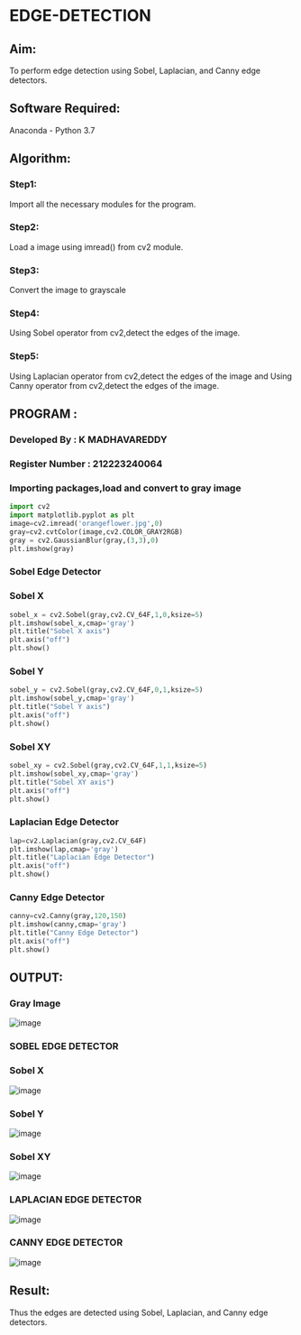 # EDGE-DETECTION
## Aim:
To perform edge detection using Sobel, Laplacian, and Canny edge detectors.

## Software Required:
Anaconda - Python 3.7

## Algorithm:
### Step1:
Import all the necessary modules for the program.

### Step2:
Load a image using imread() from cv2 module.

### Step3:
Convert the image to grayscale

### Step4:
Using Sobel operator from cv2,detect the edges of the image.

### Step5:

Using Laplacian operator from cv2,detect the edges of the image and Using Canny operator from cv2,detect the edges of the image.

## PROGRAM :
### Developed By : K MADHAVAREDDY
### Register Number : 212223240064

### Importing packages,load and convert to gray image
```python
import cv2
import matplotlib.pyplot as plt
image=cv2.imread('orangeflower.jpg',0)
gray=cv2.cvtColor(image,cv2.COLOR_GRAY2RGB)
gray = cv2.GaussianBlur(gray,(3,3),0)
plt.imshow(gray)
```
### Sobel Edge Detector

### Sobel X  
```python
sobel_x = cv2.Sobel(gray,cv2.CV_64F,1,0,ksize=5)
plt.imshow(sobel_x,cmap='gray')
plt.title("Sobel X axis")
plt.axis("off")
plt.show()
```
### Sobel Y
```python
sobel_y = cv2.Sobel(gray,cv2.CV_64F,0,1,ksize=5)
plt.imshow(sobel_y,cmap='gray')
plt.title("Sobel Y axis")
plt.axis("off")
plt.show()
```
### Sobel XY
```python
sobel_xy = cv2.Sobel(gray,cv2.CV_64F,1,1,ksize=5)
plt.imshow(sobel_xy,cmap='gray')
plt.title("Sobel XY axis")
plt.axis("off")
plt.show()
```
### Laplacian Edge Detector
```python
lap=cv2.Laplacian(gray,cv2.CV_64F)
plt.imshow(lap,cmap='gray')
plt.title("Laplacian Edge Detector")
plt.axis("off")
plt.show()
```

### Canny Edge Detector
```python
canny=cv2.Canny(gray,120,150)
plt.imshow(canny,cmap='gray')
plt.title("Canny Edge Detector")
plt.axis("off")
plt.show()
```

## OUTPUT:
### Gray Image
![image](https://github.com/Madhavareddy09/EDGE-DETECTION/assets/145742470/80c5a6f1-c02a-458d-8cc8-d371c485a1e2)

### SOBEL EDGE DETECTOR
### Sobel X
![image](https://github.com/Madhavareddy09/EDGE-DETECTION/assets/145742470/b4fe1077-fbcb-4b0a-8f18-27aeddf70150)
### Sobel Y
![image](https://github.com/Madhavareddy09/EDGE-DETECTION/assets/145742470/495994b7-0e52-4e80-ac78-843a624acfe4)
### Sobel XY
![image](https://github.com/Madhavareddy09/EDGE-DETECTION/assets/145742470/125a0797-282e-4a0a-be45-0a9d8caf2ade)


### LAPLACIAN EDGE DETECTOR
![image](https://github.com/Madhavareddy09/EDGE-DETECTION/assets/145742470/3a1ff6c8-a6fb-49eb-a72a-80774cebff67)



### CANNY EDGE DETECTOR
![image](https://github.com/Madhavareddy09/EDGE-DETECTION/assets/145742470/b94d75d3-8ffb-47f6-9dbc-27bdff9dd8f1)

## Result:
Thus the edges are detected using Sobel, Laplacian, and Canny edge detectors.
